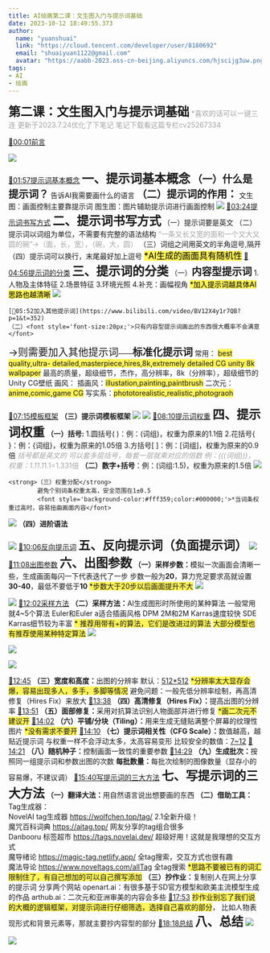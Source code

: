 ```yaml
---
title: AI绘画第二课：文生图入门与提示词基础
date: 2023-10-12 18:49:55.373
author:
  name: "yuanshuai"
  link: "https://cloud.tencent.com/developer/user/8180692"
  email: "shuaiyuan1122@gmail.com"
  avatar: "https://aabb-2023.oss-cn-beijing.aliyuncs.com/hjscijg3uw.png"
tags:
- AI
- 绘画
---
```


<strong><font style='font-size:24px;'>第二课：文生图入门与提示词基础</font></strong>
<font style='color:#a5a5a5;'>*喜欢的话可以一键三连</font>
<font style='color:#a5a5a5;'>更新于2023.7.24优化了下笔记</font>
<font style='color:#a5a5a5;'>笔记下载看这篇专栏cv25267334</font>

[🚩00:01前言](https://www.bilibili.com/video/BV12X4y1r7QB?p=1&t=1)


![](https://aabb-2023.oss-cn-beijing.aliyuncs.com/BV12X4y1r7QB_570263.jpg)

[🚩01:57提示词基本概念](https://www.bilibili.com/video/BV12X4y1r7QB?p=1&t=117)
<strong><font style='font-size:24px;'>一、提示词基本概念</font></strong>
	<strong><font style='font-size:20px;'>（一）什么是提示词？</font></strong>
		告诉AI我需要画什么的语言
	<strong><font style='font-size:20px;'>（二）提示词的作用：</font></strong>
		文生图：画面控制主要靠提示词
		图生图：图片辅助提示词进行画面控制 
![](https://aabb-2023.oss-cn-beijing.aliyuncs.com/BV12X4y1r7QB_165513.jpg)
[🚩03:24提示词书写方式](https://www.bilibili.com/video/BV12X4y1r7QB?p=1&t=204)
<strong><font style='font-size:24px;'>二、提示词书写方式</font></strong>
	（一）提示词要是英文
	（二）提示词以词组为单位，不需要有完整的语法结构
		<font style='color:#a5a5a5;'>“一条又长又宽的面和一个又大又圆的碗”→（面，长，宽），（碗，大，圆）</font>
	（三）词组之间用英文的半角逗号,隔开
	（四）提示词可以换行，末尾最好加上逗号
		<font style='background-color:#fff359;color:#000000;font-size:17px;'>*AI生成的画面具有随机性</font>
[🚩04:56提示词的分类](https://www.bilibili.com/video/BV12X4y1r7QB?p=1&t=295)
<strong><font style='font-size:24px;'>三、提示词的分类</font></strong>
	（一）<strong><font style='font-size:20px;'>内容型提示词</font></strong>
		1.人物及主体特征
		2.场景特征
		3.环境光照
		4.补充：画幅视角
		<font style='background-color:#fff359;color:#000000;'>*加入提示词越具体AI思路也越清晰</font>
![](https://aabb-2023.oss-cn-beijing.aliyuncs.com/BV12X4y1r7QB_158563.jpg)


	[🚩05:52加入其他提示词](https://www.bilibili.com/video/BV12X4y1r7QB?p=1&t=352)
	（二）<font style='font-size:20px;'>只有内容型提示词画出的东西很大概率不会满意</font>
<font style='font-size:20px;'>		→则需要加入其他提示词</font>——<strong><font style='font-size:20px;'>标准化提示词</font></strong>
			常用：
				<font style='background-color:#fff359;'>best quality,ultra- detailed,masterpiece,hires,8k,extremely detailed CG unity 8k wallpaper</font>
<font style='background-color:#ffffff;'>				最高的质量，超级细节，杰作，高分辨率，8k（分辨率），超级细节的Unity CG壁纸</font>
			画风：
				<font style='background-color:#ffffff;'>插画风：</font><font style='background-color:#fff359;'>illustation,painting,paintbrush</font>
<font style='background-color:#ffffff;'>				二次元：</font><font style='background-color:#fff359;'>anime,comic,game CG</font>
<font style='background-color:#ffffff;'>				写实系：</font><font style='background-color:#fff359;'>phototorealistic,realistic,photograoh</font>

[🚩07:15模板框架](https://www.bilibili.com/video/BV12X4y1r7QB?p=1&t=435)
<strong>（三）提示词模板框架</strong>
![](https://aabb-2023.oss-cn-beijing.aliyuncs.com/BV12X4y1r7QB_107087.jpg)
![](https://aabb-2023.oss-cn-beijing.aliyuncs.com/BV12X4y1r7QB_466772.jpg)
[🚩08:10提示词权重](https://www.bilibili.com/video/BV12X4y1r7QB?p=1&t=490)
<strong><font style='font-size:24px;'>四、提示词权重</font></strong>
	<strong>（一）括号:</strong>
		1.圆括号( )：例：(词组)，权重为原来的1.1倍
		2.花括号{ }：例：{词组}，权重为原来的1.05倍
		3.方括号[ ]：例：[词组]，权重为原来的0.9倍
				<font style='color:#a5a5a5;'>*括号都是英文的</font>
				<font style='color:#a5a5a5;'>*可以套多层括号，每套一层就乘对应的倍数</font>
				<font style='color:#a5a5a5;'>例：(((词组)))，权重：1.1*1.1*1.1=1.331倍</font>
	<strong>（二）数字+括号</strong>：例：(词组:1.5)，权重为原来的1.5倍
![](https://aabb-2023.oss-cn-beijing.aliyuncs.com/BV12X4y1r7QB_345246.jpg)


	<strong>（三）权重分配</strong>
			避免个别词条权重太高，安全范围在1±0.5
			<font style='background-color:#fff359;color:#000000;'>*当词条权重过高时，容易扭曲画面内容</font>
![](https://aabb-2023.oss-cn-beijing.aliyuncs.com/BV12X4y1r7QB_033320.jpg)
	<strong>（四）进阶语法</strong>
		
![](https://aabb-2023.oss-cn-beijing.aliyuncs.com/BV12X4y1r7QB_954445.jpg)
[🚩10:06反向提示词](https://www.bilibili.com/video/BV12X4y1r7QB?p=1&t=605)
<strong><font style='font-size:24px;'>五、反向提示词（负面提示词）</font></strong>
![](https://aabb-2023.oss-cn-beijing.aliyuncs.com/BV12X4y1r7QB_647352.jpg)
[🚩11:08出图参数](https://www.bilibili.com/video/BV12X4y1r7QB?p=1&t=668)
<strong><font style='font-size:24px;'>六、出图参数</font></strong>
	<strong>（一）采样步数：</strong>模拟一次画面会清晰一些，生成画面每闪一下代表迭代了一步
		步数一般为<strong>20</strong>，算力充足要求高就设置<strong>30-40</strong>，最低不要低于<strong>10</strong>
		<font style='background-color:#fff359;'>*步数大于20步以后画面提升不大</font>
![](https://aabb-2023.oss-cn-beijing.aliyuncs.com/BV12X4y1r7QB_212538.jpg)

![](https://aabb-2023.oss-cn-beijing.aliyuncs.com/BV12X4y1r7QB_955404.jpg)
	[🚩12:02采样方法](https://www.bilibili.com/video/BV12X4y1r7QB?p=1&t=722)
	<strong>（二）采样方法：</strong>AI生成图形时所使用的某种算法
			一般常用就4~5个算法
				Euler和Euler a适合插画风格
				DPM 2M和2M Karras速度较快
				SDE Karras细节较为丰富
				<font style='background-color:#fff359;'>*	推荐用带有+的算法，它们是改进过的算法</font>
					<font style='background-color:#fff359;'>大部分模型也有推荐使用某种特定算法</font>
![](https://aabb-2023.oss-cn-beijing.aliyuncs.com/BV12X4y1r7QB_825019.jpg)


![](https://aabb-2023.oss-cn-beijing.aliyuncs.com/BV12X4y1r7QB_545214.jpg)

![](https://aabb-2023.oss-cn-beijing.aliyuncs.com/BV12X4y1r7QB_232578.jpg)
	
[🚩12:45](https://www.bilibili.com/video/BV12X4y1r7QB?p=1&t=765)
<strong>（三）宽度和高度：</strong>出图的分辨率
		默认：<u>512*512</u>
			<font style='background-color:#fff359;'>*分辨率太大显存会爆，容易出现多人，多手，多脚等情况</font>
		避免问题：一般先低分辨率绘制，再高清修复（Hires Fix）来放大
[🚩13:38](https://www.bilibili.com/video/BV12X4y1r7QB?p=1&t=817)
<strong>（四）高清修复（Hires Fix）：</strong>提高出图的分辨率
[🚩13:51](https://www.bilibili.com/video/BV12X4y1r7QB?p=1&t=831)
<strong>（五）面部修复：</strong>采用对抗算法识别人物面部并进行修复
		<font style='background-color:#fff359;'>*画二次元不建议开</font>
[🚩14:02](https://www.bilibili.com/video/BV12X4y1r7QB?p=1&t=841)
<strong>（六）平铺/分块（Tiling）：</strong>用来生成无缝贴满整个屏幕的纹理性图片
		<font style='background-color:#fff359;'>*没有需求不要开</font>
[🚩14:10](https://www.bilibili.com/video/BV12X4y1r7QB?p=1&t=850)
<strong>（七）提示词相关性（CFG Scale）：</strong>数值越高，越贴近提示词
			与权重一样不会浮动太多，太高容易变形
			比较安全的数值：<u>7~12</u>
[🚩14:21](https://www.bilibili.com/video/BV12X4y1r7QB?p=1&t=861)
<strong>（八）随机种子：</strong>控制画面一致性的重要参数
[🚩14:29](https://www.bilibili.com/video/BV12X4y1r7QB?p=1&t=868)
<strong>（九）生成批次：</strong>按照同一组提示词和参数出图的次数
		   <strong>每批数量：</strong>每批次绘制的图像数量（显存小的容易爆，不建议调）
[🚩15:40写提示词的三大方法](https://www.bilibili.com/video/BV12X4y1r7QB?p=1&t=940)
<strong><font style='font-size:24px;'>七、写提示词的三大方法</font></strong>
	<strong>（一）翻译大法：</strong>用自然语言说出想要画的东西
	<strong>（二）借助工具：</strong>
		Tag生成器：																									
			NovelAI tag生成器	https://wolfchen.top/tag/	2.1全新升级！																							
			魔咒百科词典	https://aitag.top/	网友分享的tag组合很多																							
			Danbooru 标签超市	https://tags.novelai.dev/	超级好用！这就是我理想的交互方式																							
			魔导绪论	https://magic-tag.netlify.app/	全tag搜索，交互方式也很有趣																							
			魔法导论	https://www.noveltags.com/allTag	全tag搜索
			<font style='background-color:#fff359;'>*思路不要被已有的词汇限制住了，有自己想加的可以自己撰写添加</font>
	<strong>（三）抄作业：</strong>复制别人在网上分享的提示词
			分享两个网站
				openart.ai：有很多基于SD官方模型和欧美主流模型生成的作品
				arthub.ai：二次元和亚洲审美的内容会多些
		[🚩17:53](https://www.bilibili.com/video/BV12X4y1r7QB?p=1&t=1073)
		<font style='background-color:#fff359;'>抄作业别忘了我们说的大概的逻辑框架，对提示词进行仔细筛选，选择自己喜欢的部分</font>，
		比如人物表现形式和背景元素等，那就主要抄内容型的部分
[🚩18:18总结](https://www.bilibili.com/video/BV12X4y1r7QB?p=1&t=1097)
<strong><font style='font-size:24px;'>八、总结</font></strong>
![](https://aabb-2023.oss-cn-beijing.aliyuncs.com/BV12X4y1r7QB_264012.jpg)


![](https://aabb-2023.oss-cn-beijing.aliyuncs.com/BV12X4y1r7QB_464565.jpg)



